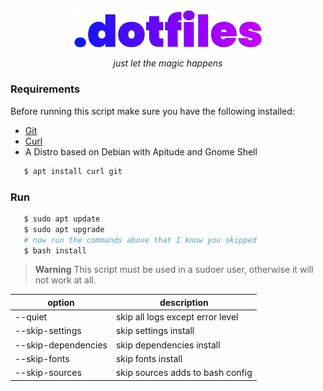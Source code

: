 <!-- VARS -->
[git-url]: https://git-scm.com/
[curl-url]: https://curl.se/
<!-- END_VARS -->

<div align="center" >
   <img src="./.github/assets/logo_wo_blur.svg" width=300>

   _just let the magic happens_
</div>

### Requirements

Before running this script make sure you have the following installed:
   * [Git][git-url]
   * [Curl][curl-url]
   * A Distro based on Debian with Apitude and Gnome Shell

```sh
   $ apt install curl git
```

### Run

```sh
   $ sudo apt update
   $ sudo apt upgrade
   # now run the commands above that I know you skipped
   $ bash install
```
> **Warning** This script must be used in a sudoer user, otherwise it will not work at all.

| option  |          description             |
|---------|----------------------------------|
| --quiet | skip all logs except error level |
| --skip-settings | skip settings install |
| --skip-dependencies | skip dependencies install |
| --skip-fonts | skip fonts install |
| --skip-sources | skip sources adds to bash config |
